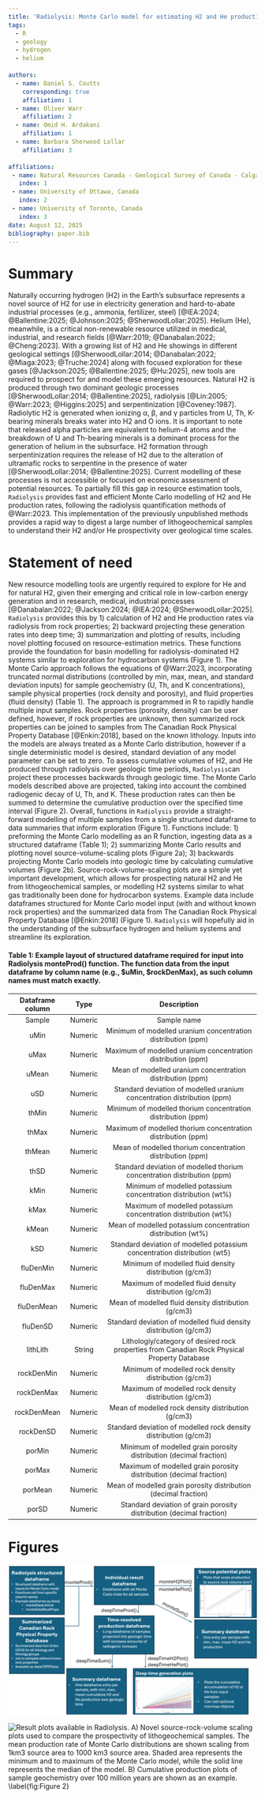 ```yaml
--- 
title: 'Radiolysis: Monte Carlo model for estimating H2 and He production through radiolysis'
tags:
  - R
  - geology
  - hydrogen
  - helium

authors:
  - name: Daniel S. Coutts
    corresponding: true 
    affiliation: 1
  - name: Oliver Warr
    affiliation: 2
  - name: Omid H. Ardakani
    affiliation: 1
  - name: Barbara Sherwood Lollar
    affiliation: 3

affiliations:
 - name: Natural Resources Canada - Geological Survey of Canada - Calgary
   index: 1
 - name: University of Ottawa, Canada
   index: 2
 - name: University of Toronto, Canada
   index: 3
date: August 12, 2025
bibliography: paper.bib
--- 
```


# Summary
Naturally occurring hydrogen (H2) in the Earth’s subsurface represents a novel source of H2 for use in electricity generation and hard-to-abate industrial processes (e.g., ammonia, fertilizer, steel) [@IEA:2024; @Ballentine:2025; @Johnson:2025; @SherwoodLollar:2025]. Helium (He), meanwhile, is a critical non-renewable resource utilized in medical, industrial, and research fields [@Warr:2019; @Danabalan:2022; @Cheng:2023]. With a growing list of H2 and He showings in different geological settings [@SherwoodLollar:2014; @Danabalan:2022; @Miaga:2023; @Truche:2024] along with focused exploration for these gases [@Jackson:2025; @Ballentine:2025; @Hu:2025], new tools are required to prospect for and model these emerging resources. Natural H2 is produced through two dominant geologic processes [@SherwoodLollar:2014; @Ballentine:2025], radiolysis [@Lin:2005; @Warr:2023; @Higgins:2025] and serpentinization [@Coveney:1987]. Radiolytic H2 is generated when ionizing α, β, and γ particles from U, Th, K-bearing minerals breaks water into H2 and O ions. It is important to note that released alpha particles are equivalent to helium-4 atoms and the breakdown of U and Th-bearing minerals is a dominant process for the generation of helium in the subsurface. H2 formation through serpentinization requires the release of H2 due to the alteration of ultramafic rocks to serpentine in the presence of water [@SherwoodLollar:2014; @Ballentine:2025]. Current modelling of these processes is not accessible or focused on economic assessment of potential resources. To partially fill this gap in resource estimation tools, `Radiolysis` provides fast and efficient Monte Carlo modelling of H2 and He production rates, following the radiolysis quantification methods of @Warr:2023. This implementation of the previously unpublished methods provides a rapid way to digest a large number of lithogeochemical samples to understand their H2 and/or He prospectivity over geological time scales. 

# Statement of need
New resource modelling tools are urgently required to explore for He and for natural H2, given their emerging and critical role in low-carbon energy generation and in research, medical, industrial processes [@Danabalan:2022; @Jackson:2024; @IEA:2024; @SherwoodLollar:2025]. `Radiolysis` provides this by 1) calculation of H2 and He production rates via radiolysis from rock properties; 2) backward projecting these generation rates into deep time; 3) summarization and plotting of results, including novel plotting focused on resource-estimation metrics. These functions provide the foundation for basin modelling for radiolysis-dominated H2 systems similar to exploration for hydrocarbon systems (Figure 1). 
The Monte Carlo approach follows the equations of @Warr:2023, incorporating truncated normal distributions (controlled by min, max, mean, and standard deviation inputs) for sample geochemistry (U, Th, and K concentrations), sample physical properties (rock density and porosity), and fluid properties (fluid density) (Table 1). The approach is programmed in R to rapidly handle multiple input samples. Rock properties (porosity, density) can be user defined, however, if rock properties are unknown, then summarized rock properties can be joined to samples from The Canadian Rock Physical Property Database [@Enkin:2018], based on the known lithology. Inputs into the models are always treated as a Monte Carlo distribution, however if a single deterministic model is desired, standard deviation of any model parameter can be set to zero. 
To assess cumulative volumes of H2, and He produced through radiolysis over geologic time periods, `Radiolysis`can project these processes backwards through geologic time. The Monte Carlo models described above are projected, taking into account the combined radiogenic decay of U, Th, and K. These production rates can then be summed to determine the cumulative production over the specified time interval (Figure 2).
Overall, functions in `Radiolysis` provide a straight-forward modelling of multiple samples from a single structured dataframe to data summaries that inform exploration (Figure 1). Functions include: 1) preforming the Monte Carlo modelling as an R function, ingesting data as a structured dataframe (Table 1); 2) summarizing  Monte Carlo results and plotting novel source-volume-scaling plots (Figure 2a); 3) backwards projecting Monte Carlo models into geologic time by calculating cumulative volumes (Figure 2b). Source-rock-volume-scaling plots are a simple yet important development, which allows for prospecting natural H2 and He from lithogeochemical samples, or modelling H2 systems similar to what gas traditionally been done for hydrocarbon systems. Example data include dataframes structured for Monte Carlo model input (with and without known rock properties) and the summarized data from The Canadian Rock Physical Property Database [@Enkin:2018] (Figure 1). `Radiolysis` will hopefully aid in the understanding of the subsurface hydrogen and helium systems and streamline its exploration.

#### Table 1: Example layout of structured dataframe required for input into Radiolysis monteProd() function. The function data from the input dataframe by column name (e.g., $uMin, $rockDenMax), as such column names must match exactly. 

|Dataframe column | Type        | Description                                                                                            |
|:------------------------:|:-----------:|:-----------------------------------------------------------------------:|
|Sample | Numeric | Sample name |
|uMin |Numeric|Minimum of modelled uranium concentration distribution (ppm)|
|uMax |Numeric|Maximum of modelled uranium concentration distribution (ppm)|
|uMean|Numeric|Mean of modelled uranium concentration distribution (ppm)|
|uSD|Numeric|Standard deviation of modelled uranium concentration distribution (ppm)|
|thMin |Numeric|Minimum of modelled thorium concentration distribution (ppm)|
|thMax |Numeric|Maximum of modelled thorium concentration distribution (ppm)|
|thMean|Numeric|Mean of modelled thorium concentration distribution (ppm)|
|thSD|Numeric|Standard deviation of modelled thorium concentration distribution (ppm)|
|kMin |Numeric|Minimum of modelled potassium concentration distribution (wt%)|
|kMax |Numeric|Maximum of modelled potassium concentration distribution (wt%)|
|kMean|Numeric|Mean of modelled potassium concentration distribution (wt%)|
|kSD|Numeric|Standard deviation of modelled potassium concentration distribution (wt5)|
|fluDenMin |Numeric|Minimum of modelled fluid density distribution (g/cm3)|
|fluDenMax |Numeric|Maximum of modelled fluid density distribution (g/cm3)|
|fluDenMean|Numeric|Mean of modelled fluid density distribution (g/cm3)|
|fluDenSD|Numeric|Standard deviation of modelled fluid density distribution (g/cm3)|
lithLith|String|Lithologiy/category of desired rock properties from Canadian Rock Physical Property Database|
|rockDenMin |Numeric|Minimum of modelled rock density distribution (g/cm3)|
|rockDenMax |Numeric|Maximum of modelled rock density distribution (g/cm3)|
|rockDenMean|Numeric|Mean of modelled rock density distribution (g/cm3)|
|rockDenSD|Numeric|Standard deviation of modelled rock density distribution (g/cm3)|
|porMin |Numeric|Minimum of modelled grain porosity distribution (decimal fraction)|
|porMax |Numeric|Maximum of modelled grain porosity distribution (decimal fraction)|
|porMean|Numeric|Mean of modelled grain porosity distribution (decimal fraction)|
|porSD|Numeric|Standard deviation of grain porosity distribution (decimal fraction)|

# Figures
![Function layout for Radiolysis from a single structured dataframe to through Monte Carlo models to resource-estimation focused summaries. \label{fig:Figure 1}](Fig_1_FunctionFlowDiagram.png)

![Result plots available in Radiolysis. A) Novel source-rock-volume scaling plots used to compare the prospectivity of lithogeochemical samples. The mean production rate of Monte Carlo distributions are shown scaling from 1km3 source area to 1000 km3 source area. Shaded area represents the minimum and to maximum of the Monte Carlo model, while the solid line represents the median of the model. B)  Cumulative production plots of sample geochemistry over 100 million years are shown as an example. \label{fig:Figure 2}](Fig_2_SamplePlotting.png)
